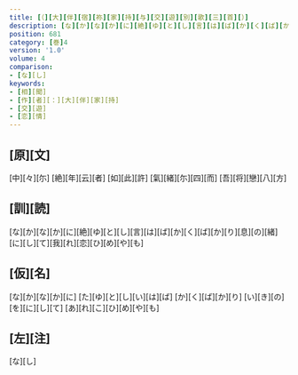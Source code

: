 ```yaml
---
title: [（][大][伴][宿][祢][家][持][与][交][遊][別][歌][三][首][）]
description: [な][か][な][か][に][絶][ゆ][と][し][言][は][ば][か][く][ば][か][り][息][の][緒][に][し][て][我][れ][恋][ひ][め][や][も]
position: 681
category: [巻]4
version: '1.0'
volume: 4
comparison:
- [な][し]
keywords:
- [相][聞]
- [作][者][：][大][伴][家][持]
- [交][遊]
- [恋][情]
---
```


## [原][文]

[中][々][尓] [絶][年][云][者] [如][此][許] [氣][緒][尓][四][而] [吾][将][戀][八][方]

## [訓][読]

[な][か][な][か][に][絶][ゆ][と][し][言][は][ば][か][く][ば][か][り][息][の][緒][に][し][て][我][れ][恋][ひ][め][や][も]

## [仮][名]

[な][か][な][か][に] [た][ゆ][と][し][い][は][ば] [か][く][ば][か][り] [い][き][の][を][に][し][て] [あ][れ][こ][ひ][め][や][も]

## [左][注]

[な][し]
